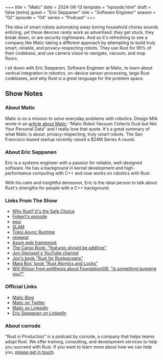 +++
title = "Matic"
date = 2024-06-13
template = "episode.html"
draft = false
[extra]
guest = "Eric Seppanen"
role = "Software Engineer"
season = "02"
episode = "04"
series = "Podcast"
+++

<div><script id="letscast-player-4581d80f" src="https://letscast.fm/podcasts/rust-in-production-82281512/episodes/rust-in-production-ep-11-matic-s-eric-seppanen-d520caf8-fa28-43d4-863e-a3360e1b53d3/player.js?size=s"></script></div>

The idea of smart robots automating away boring household chores 
sounds enticing, yet these devices rarely work as advertised:
they get stuck, they break down, or are security nightmares.
And so it's refreshing to see a company like Matic taking a 
different approach by attempting to build truly smart, reliable,
and privacy-respecting robots. They use Rust for 95% of their codebase,
and use camera vision to navigate, vacuum, and mop floors.

I sit down with Eric Seppanen, Software Engineer at Matic, to learn
about vertical integration in robotics, on-device sensor processing,
large Rust codebases, and why Rust is a great language for the problem space.

<!-- more -->

## Show Notes

### About Matic

Matic is on a mission to solve everyday problems with robotics.
Design Milk wrote in an [article about Matic](https://design-milk.com/matic-robot-vacuum-collects-dust-but-not-your-personal-data/): "Matic Robot Vacuum Collects Dust but Not Your Personal Data"
and I really love that quote. It's a great summary of what Matic is about:
privacy-respecting, truly smart robots.
The San Francisco-based startup recently raised a $24M Series A round.


### About Eric Seppanen

Eric is a systems engineer with a passion for reliable, well-designed software.
He has a background in kernel development and high-performance computing with C++ and now works on robotics with Rust. 

With his calm and insightful demeanor, Eric is the ideal person to talk about Rust's strengths for people with a C++ background.

### Links From The Show

- [Why Rust? It's the Safe Choice](https://maticrobots.com/blog/why-rust-its-the-safe-choice/)
- [Folkert's episode](https://corrode.dev/podcast/s01e05-tweede-golf/)
- [egui](https://www.egui.rs/)
- [SLAM](https://en.wikipedia.org/wiki/Simultaneous_localization_and_mapping)
- [Tokio Async Runtime](https://tokio.rs/)
- [reqwest](https://github.com/seanmonstar/reqwest)
- [Axum web framework](https://github.com/tokio-rs/axum)
- [The Cargo Book: "features should be additive"](https://doc.rust-lang.org/cargo/reference/features.html#feature-unification)
- [Jon Gjengset's YouTube channel](https://www.youtube.com/c/JonGjengset)
- [Jon's book "Rust for Rusteaceans"](https://rust-for-rustaceans.com/)
- [Mara Bos' book "Rust Atomics and Locks"](https://marabos.nl/atomics/)
- [Will Wilson from antithesis about FoundationDB: "Is something bugging you?"](https://antithesis.com/blog/is_something_bugging_you/)

### Official Links

- [Matic Blog](https://maticrobots.com/blog/)
- [Matic on Twitter](https://twitter.com/maticrobots)
- [Matic on LinkedIn](https://www.linkedin.com/company/maticrobots/)
- [Eric Seppanen on LinkedIn](https://www.linkedin.com/in/eric-seppanen-0b1b3b1/)

### About corrode

"Rust in Production" is a podcast by corrode, a company that helps teams adopt
Rust. We offer training, consulting, and development services to help you
succeed with Rust. If you want to learn more about how we can help you, [please
get in touch](/about).
